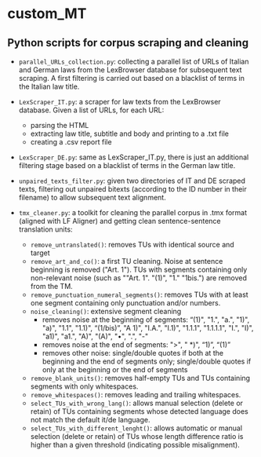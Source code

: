 # custom_MT
## Python scripts for corpus scraping and cleaning

- `parallel_URLs_collection.py`:		collecting a parallel list of URLs of Italian and German laws from the LexBrowser database for subsequent text 
						scraping. A first filtering is carried out based on a blacklist of terms in the Italian law title.


- `LexScraper_IT.py`:   	a scraper for law texts from the LexBrowser database.
   	 			Given a list of URLs, for each URL:
  - parsing the HTML
  - extracting law title, subtitle and body and printing to a .txt file
  - creating a .csv report file


- `LexScraper_DE.py`:   	same as LexScraper_IT.py, there is just an additional filtering stage based on a blacklist of terms in the German law title.


- `unpaired_texts_filter.py`:   given two directories of IT and DE scraped texts, filtering out unpaired bitexts (according to the ID number in their filename) to 					allow subsequent text alignment.


- `tmx_cleaner.py`:		a toolkit for cleaning the parallel corpus in .tmx format (aligned with LF Aligner) and getting clean sentence-sentence
				translation units:
  - `remove_untranslated()`:    removes TUs with identical source and target
  - `remove_art_and_co()`:      a first TU cleaning. Noise at sentence beginning is removed ("Art. 1"). TUs with segments containing only non-relevant noise (such as ""Art. 1". "(1)", "1." "1bis.") are removed from the TM.
  - `remove_punctuation_numeral_segments()`: removes TUs with at least one segment containing only punctuation and/or numbers.
  - `noise_cleaning()`:     extensive segment cleaning
    - removes noise at the beginning of segments: “(1)", "1.", "a.", "1)", "a)", "1.1", "1.1)", “(1/bis)”, "A 1)", "I.A.", "I.1)", "1.1.1", "1.1.1.1", "I.", "I)", "a1)", "a1.", "A)", "(A)", "•", ".", "-"
    - removes noise at the end of segments: ">", " *)", “1)”, “(1)”
    - removes other noise: single/double quotes if both at the beginning and the end of segments only; single/double quotes if only at the beginning or the end of segments
  - `remove_blank_units()`:     removes half-empty TUs and TUs containing segments with only whitespaces.
  - `remove_whitespaces()`:     removes leading and trailing whitespaces.
  - `select_TUs_with_wrong_lang()`:     allows manual selection (delete or retain) of TUs containing segments whose detected language does not match the default it/de language.
  - `select_TUs_with_different_lenght()`:    allows automatic or manual selection (delete or retain) of TUs whose length difference ratio is higher than a given threshold (indicating possible misalignment).
